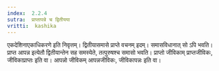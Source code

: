 ```yaml
---
index:  2.2.4
sutra:  प्राप्तापन्ने च द्वितीयया
vritti:  kashika 
---
```


एकदेशिनाएकाधिकरणे इति निवृत्तम्। द्वितीयासमासे प्राप्ते वचनम् इदम्। समासविधानात् सो ऽपि भवति। प्राप्त आपन्न इत्येतौ द्वितीयान्तेन सह समस्येते, तत्पुरुषश्च समासो भवति। प्राप्तो जीविकाम् प्राप्तजीविकः, जीविकाप्राप्तः इति वा। आपन्नो जीविकम् आपन्नजीविकः, जीविकापन्नः इति वा।

